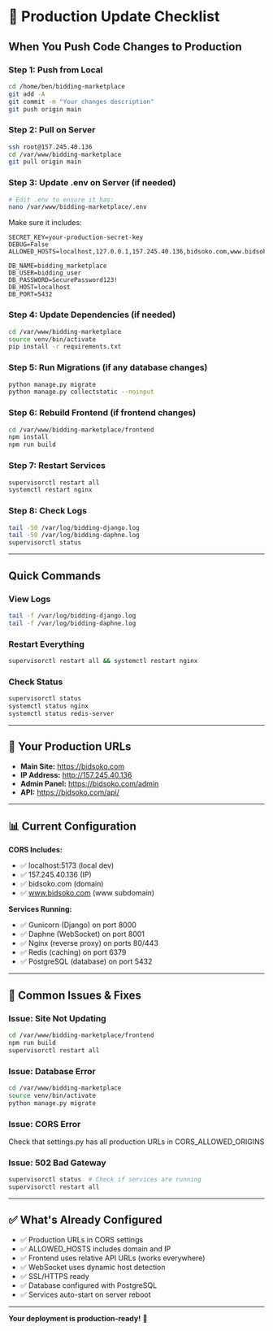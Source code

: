 # 🚀 Production Update Checklist

## When You Push Code Changes to Production

### Step 1: Push from Local
```bash
cd /home/ben/bidding-marketplace
git add -A
git commit -m "Your changes description"
git push origin main
```

### Step 2: Pull on Server
```bash
ssh root@157.245.40.136
cd /var/www/bidding-marketplace
git pull origin main
```

### Step 3: Update .env on Server (if needed)
```bash
# Edit .env to ensure it has:
nano /var/www/bidding-marketplace/.env
```

Make sure it includes:
```env
SECRET_KEY=your-production-secret-key
DEBUG=False
ALLOWED_HOSTS=localhost,127.0.0.1,157.245.40.136,bidsoko.com,www.bidsoko.com

DB_NAME=bidding_marketplace
DB_USER=bidding_user
DB_PASSWORD=SecurePassword123!
DB_HOST=localhost
DB_PORT=5432
```

### Step 4: Update Dependencies (if needed)
```bash
cd /var/www/bidding-marketplace
source venv/bin/activate
pip install -r requirements.txt
```

### Step 5: Run Migrations (if any database changes)
```bash
python manage.py migrate
python manage.py collectstatic --noinput
```

### Step 6: Rebuild Frontend (if frontend changes)
```bash
cd /var/www/bidding-marketplace/frontend
npm install
npm run build
```

### Step 7: Restart Services
```bash
supervisorctl restart all
systemctl restart nginx
```

### Step 8: Check Logs
```bash
tail -50 /var/log/bidding-django.log
tail -50 /var/log/bidding-daphne.log
supervisorctl status
```

---

## Quick Commands

### View Logs
```bash
tail -f /var/log/bidding-django.log
tail -f /var/log/bidding-daphne.log
```

### Restart Everything
```bash
supervisorctl restart all && systemctl restart nginx
```

### Check Status
```bash
supervisorctl status
systemctl status nginx
systemctl status redis-server
```

---

## 🎯 Your Production URLs

- **Main Site:** https://bidsoko.com
- **IP Address:** http://157.245.40.136
- **Admin Panel:** https://bidsoko.com/admin
- **API:** https://bidsoko.com/api/

---

## 📊 Current Configuration

**CORS Includes:**
- ✅ localhost:5173 (local dev)
- ✅ 157.245.40.136 (IP)
- ✅ bidsoko.com (domain)
- ✅ www.bidsoko.com (www subdomain)

**Services Running:**
- ✅ Gunicorn (Django) on port 8000
- ✅ Daphne (WebSocket) on port 8001
- ✅ Nginx (reverse proxy) on ports 80/443
- ✅ Redis (caching) on port 6379
- ✅ PostgreSQL (database) on port 5432

---

## 🔧 Common Issues & Fixes

### Issue: Site Not Updating
```bash
cd /var/www/bidding-marketplace/frontend
npm run build
supervisorctl restart all
```

### Issue: Database Error
```bash
cd /var/www/bidding-marketplace
source venv/bin/activate
python manage.py migrate
```

### Issue: CORS Error
Check that settings.py has all production URLs in CORS_ALLOWED_ORIGINS

### Issue: 502 Bad Gateway
```bash
supervisorctl status  # Check if services are running
supervisorctl restart all
```

---

## ✅ What's Already Configured

- ✅ Production URLs in CORS settings
- ✅ ALLOWED_HOSTS includes domain and IP
- ✅ Frontend uses relative API URLs (works everywhere)
- ✅ WebSocket uses dynamic host detection
- ✅ SSL/HTTPS ready
- ✅ Database configured with PostgreSQL
- ✅ Services auto-start on server reboot

---

**Your deployment is production-ready!** 🎊
